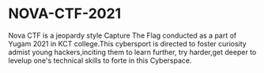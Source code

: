 # NOVA-CTF-2021

Nova CTF is a jeopardy style Capture The Flag conducted as a part of Yugam 2021 in KCT college.This cybersport is directed to foster curiosity admist young hackers,inciting them to learn further, try harder,get deeper to levelup one's technical skills to forte in this Cyberspace.
